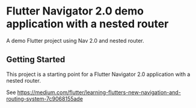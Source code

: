 # Flutter Navigator 2.0 demo application with a nested router

A demo Flutter project using Nav 2.0 and nested router.

## Getting Started

This project is a starting point for a Flutter Navigator 2.0 application with a nested router.

See https://medium.com/flutter/learning-flutters-new-navigation-and-routing-system-7c9068155ade